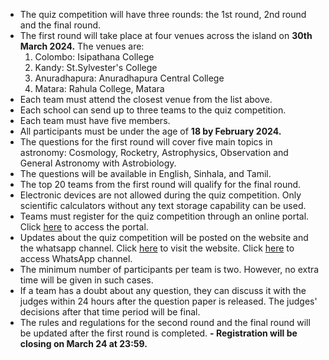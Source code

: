 
- The quiz competition will have three rounds: the 1st round, 2nd round and the final round.
- The first round will take place at four venues across the island on **30th March 2024.** The venues are:
    1. Colombo: Isipathana College
    2. Kandy: St.Sylvester's College
    3. Anuradhapura: Anuradhapura Central College
    4. Matara: Rahula College, Matara
- Each team must attend the closest venue from the list above.
- Each school can send up to three teams to the quiz competition.
- Each team must have five members.
- All participants must be under the age of **18 by February 2024.**
- The questions for the first round will cover five main topics in astronomy: Cosmology, Rocketry, Astrophysics, Observation and General Astronomy with Astrobiology.
- The questions will be available in English, Sinhala, and Tamil.
- The top 20 teams from the first round will qualify for the final round.
- Electronic devices are not allowed during the quiz competition. Only scientific calculators without any text storage capability can be used.
- Teams must register for the quiz competition through an online portal. Click [here](https://sky24-icas.web.app) to access the portal.
- Updates about the quiz competition will be posted on the website and the whatsapp channel. Click [here](https://sky24-icas.web.app) to visit the website. Click [here](https://whatsapp.com/channel/0029VaNp7ThEquiYG2J5dX2l) to access WhatsApp channel. 
- The minimum number of participants per team is two. However, no extra time will be given in such cases.
- If a team has a doubt about any question, they can discuss it with the judges within 24 hours after the question paper is released. The judges' decisions after that time period will be final.
- The rules and regulations for the second round and the final round will be updated after the first round is completed.
**- Registration will be closing on March 24 at 23:59.**
